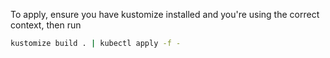 To apply, ensure you have kustomize installed and you're using the correct context, then run
```bash
kustomize build . | kubectl apply -f -
```
